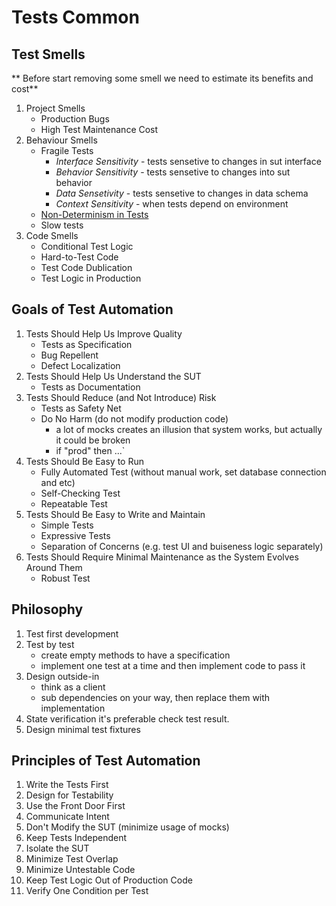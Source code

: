 # Tests Common

## Test Smells
** Before start removing some smell we need to estimate its benefits and cost**

1. Project Smells
    * Production Bugs
    * High Test Maintenance Cost
1. Behaviour Smells
    * Fragile Tests
        * _Interface Sensitivity_ - tests sensetive to changes in sut interface
        * _Behavior Sensitivity_ - tests sensetive to changes into sut behavior
        * _Data Sensetivity_ - tests sensetive to changes in data schema
        * _Context Sensitivity_ - when tests depend on environment
    * [Non-Determinism in Tests](https://martinfowler.com/articles/nonDeterminism.html)
    * Slow tests
1. Code Smells
    * Conditional Test Logic
    * Hard-to-Test Code
    * Test Code Dublication
    * Test Logic in Production

## Goals of Test Automation
1. Tests Should Help Us Improve Quality
    * Tests as Specification
    * Bug Repellent
    * Defect Localization
1. Tests Should Help Us Understand the SUT
    * Tests as Documentation
1. Tests Should Reduce (and Not Introduce) Risk
    * Tests as Safety Net
    * Do No Harm (do not modify production code)
        * a lot of mocks creates an illusion that system works, but actually it could be broken
        * if "prod" then ...`
1. Tests Should Be Easy to Run
    * Fully Automated Test (without manual work, set database connection and etc)
    * Self-Checking Test
    * Repeatable Test
1. Tests Should Be Easy to Write and Maintain
    * Simple Tests
    * Expressive Tests
    * Separation of Concerns (e.g. test UI and buiseness logic separately)
1. Tests Should Require Minimal Maintenance as the System Evolves Around Them
    * Robust Test

## Philosophy
1. Test first development
1. Test by test
    * create empty methods to have a specification
    * implement one test at a time and then implement code to pass it
1. Design outside-in
    * think as a client
    * sub dependencies on your way, then replace them with implementation
1. State verification it's preferable check test result.
1. Design minimal test fixtures

## Principles of Test Automation
1. Write the Tests First
1. Design for Testability
1. Use the Front Door First
1. Communicate Intent
1. Don't Modify the SUT (minimize usage of mocks)
1. Keep Tests Independent
1. Isolate the SUT
1. Minimize Test Overlap
1. Minimize Untestable Code
1. Keep Test Logic Out of Production Code
1. Verify One Condition per Test
